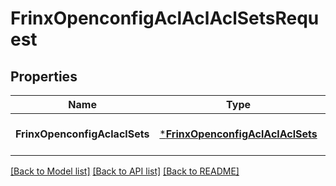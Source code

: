 # FrinxOpenconfigAclAclAclSetsRequest

## Properties
Name | Type | Description | Notes
------------ | ------------- | ------------- | -------------
**FrinxOpenconfigAclaclSets** | [***FrinxOpenconfigAclAclAclSets**](frinx.openconfig.acl.acl.AclSets.md) |  | [optional] [default to null]

[[Back to Model list]](../README.md#documentation-for-models) [[Back to API list]](../README.md#documentation-for-api-endpoints) [[Back to README]](../README.md)


